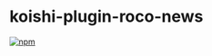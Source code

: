 # koishi-plugin-roco-news

[![npm](https://img.shields.io/npm/v/koishi-plugin-roco-news?style=flat-square)](https://www.npmjs.com/package/koishi-plugin-roco-news)


